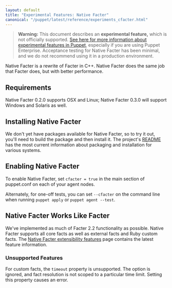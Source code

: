 ```yaml
---
layout: default
title: "Experimental Features: Native Facter"
canonical: "/puppet/latest/reference/experiments_cfacter.html"
---
```


[users_group]: https://groups.google.com/forum/#!forum/puppet-users
[cfacter_readme]: https://github.com/puppetlabs/cfacter/blob/master/README.md
[cfacter_features]: https://github.com/puppetlabs/cfacter/blob/master/Extensibility.md

> **Warning:** This document describes an **experimental feature,** which is not officially supported. [See here for more information about experimental features in Puppet](./experiments_overview.html), especially if you are using Puppet Enterprise. Acceptance testing for Native Facter has been minimal, and we do not recommend using it in a production environment.

Native Facter is a rewrite of Facter in C++. Native Facter does the same job that Facter does, but with better performance. 

Requirements
-----

Native Facter 0.2.0 supports OSX and Linux; Native Facter 0.3.0 will support Windows and Solaris as well.

Installing Native Facter
-----
We don't yet have packages available for Native Facter, so to try it out, you'll need to build the package and then install it. The project's [README][cfacter_readme] has the most current information about packaging and installation for various systems.

Enabling Native Facter
-----

To enable Native Facter, set `cfacter = true` in the main section of puppet.conf on each of your agent nodes.

Alternately, for one-off tests, you can set `--cfacter` on the command line when running `puppet apply` or `puppet agent --test`.

Native Facter Works Like Facter
-----

We've implemented as much of Facter 2.2 functionality as possible. Native Facter supports all core facts as well as external facts and Ruby custom facts. The [Native Facter extensibility features][cfacter_features] page contains the latest feature information.

### Unsupported Features

For custom facts, the `timeout` property is unsupported. The option is ignored, and fact resolution is not scoped to a particular time limit. Setting this property causes an error.
